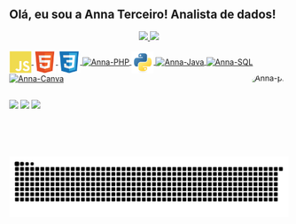 ## Olá, eu sou a Anna Terceiro! Analista de dados!
<div align="center">
  <a href="https://github.com/annaterceiro">
  <img height="170em" src="https://github-readme-stats.vercel.app/api?username=annaterceiro&show_icons=true&theme=react&include_all_commits=true&count_private=true"/>
  <img height="150em" src="https://github-readme-stats.vercel.app/api/top-langs/?username=annaterceiro&layout=compact&langs_count=7&theme=react"/>
</div>
<div style="display: inline_block"><br>
  <img align="center" alt="Anna-Js" height="40" width="40" src="https://raw.githubusercontent.com/devicons/devicon/master/icons/javascript/javascript-plain.svg">
  <img align="center" alt="Anna-HTML" height="40" width="40" src="https://raw.githubusercontent.com/devicons/devicon/master/icons/html5/html5-original.svg">
  <img align="center" alt="Anna-CSS" height="40" width="40" src="https://raw.githubusercontent.com/devicons/devicon/master/icons/css3/css3-original.svg">
  <img align="center" alt="Anna-PHP" height="40" width="40" src="https://img.shields.io/badge/php-%23777BB4.svg?style=for-the-badge&logo=php&logoColor=white.svg">
  <img align="center" alt="Anna-Python" height="40" width="40" src="https://raw.githubusercontent.com/devicons/devicon/master/icons/python/python-original.svg">
  <img align="center" alt="Anna-Java" height="40" width="40" src="https://cdn.jsdelivr.net/gh/devicons/devicon/icons/java/java-original.svg">
  <img align="center" alt="Anna-SQL" height="40" width="40" src="https://cdn.jsdelivr.net/gh/devicons/devicon/icons/postgresql/postgresql-original.svg">
  <img align="center" alt="Anna-Canva" height="40" width="40" src="https://cdn.jsdelivr.net/gh/devicons/devicon/icons/canva/canva-original.svg">
  <img align="right" alt="Anna-pic" height="150" style="border-radius:50px;" src="https://media.discordapp.net/attachments/874801192843223071/895104409187520552/Webp.net-gifmaker.gif">
</div>
  
  ##
  
 <div> 
  <a href="https://www.instagram.com/moongirl.study/" target="_blank"><img src="https://img.shields.io/badge/-Instagram-%23E4405F?style=for-the-badge&logo=instagram&logoColor=white" target="_blank"></a>
 <a href="https://discord.gg/geh2xbksNR" target="_blank"><img src="https://img.shields.io/badge/Discord-7289DA?style=for-the-badge&logo=discord&logoColor=white" target="_blank"></a> 
  <a href="https://www.linkedin.com/in/anna-terceiro-154a00176/" target="_blank"><img src="https://img.shields.io/badge/-LinkedIn-%230077B5?style=for-the-badge&logo=linkedin&logoColor=white" target="_blank"></a>
   
   ![Snake animation](https://github.com/annaterceiro/annaterceiro/blob/output/github-contribution-grid-snake.svg)

</div>

